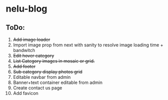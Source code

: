 # nelu-blog

<h2>ToDo:</h2>
<ol>
  <li><strike>Add image loader</strike></li>
  <li>Import image prop from next with sanity to resolve image loading time + bandwitch</li>
  <li><strike>Edit hover category</strike></li>
  <li><strike>List Category images in mosaic or grid.</strike></li>
  <li><strike>Add footer</strike></li>
  <li><strike>Sub category display photos grid</strike></li>
  <li>Editable navbar from admin</li>
  <li>Banner+text container editable from admin</li>
  <li>Create contact us page</li>
  <li>Add favicon</li>
</ol>
